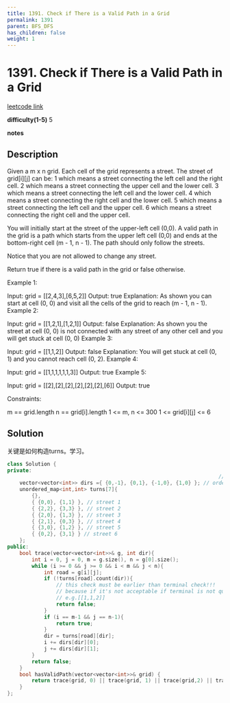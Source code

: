 ```yaml
---
title: 1391. Check if There is a Valid Path in a Grid
permalink: 1391
parent: BFS_DFS
has_children: false
weight: 1
---
```

# 1391. Check if There is a Valid Path in a Grid
[leetcode link](https://leetcode.com/problems/check-if-there-is-a-valid-path-in-a-grid/)

**difficulty(1-5)** 
5

**notes**   


## Description
Given a m x n grid. Each cell of the grid represents a street. The street of grid[i][j] can be:
1 which means a street connecting the left cell and the right cell.
2 which means a street connecting the upper cell and the lower cell.
3 which means a street connecting the left cell and the lower cell.
4 which means a street connecting the right cell and the lower cell.
5 which means a street connecting the left cell and the upper cell.
6 which means a street connecting the right cell and the upper cell.


You will initially start at the street of the upper-left cell (0,0). A valid path in the grid is a path which starts from the upper left cell (0,0) and ends at the bottom-right cell (m - 1, n - 1). The path should only follow the streets.

Notice that you are not allowed to change any street.

Return true if there is a valid path in the grid or false otherwise.

 

Example 1:


Input: grid = [[2,4,3],[6,5,2]]
Output: true
Explanation: As shown you can start at cell (0, 0) and visit all the cells of the grid to reach (m - 1, n - 1).
Example 2:


Input: grid = [[1,2,1],[1,2,1]]
Output: false
Explanation: As shown you the street at cell (0, 0) is not connected with any street of any other cell and you will get stuck at cell (0, 0)
Example 3:

Input: grid = [[1,1,2]]
Output: false
Explanation: You will get stuck at cell (0, 1) and you cannot reach cell (0, 2).
Example 4:

Input: grid = [[1,1,1,1,1,1,3]]
Output: true
Example 5:

Input: grid = [[2],[2],[2],[2],[2],[2],[6]]
Output: true
 

Constraints:

m == grid.length
n == grid[i].length
1 <= m, n <= 300
1 <= grid[i][j] <= 6

## Solution

关键是如何构造turns。学习。

```c++
class Solution {
private:
                                                                     //. 0  1. 2. 3
    vector<vector<int>> dirs ={ {0,-1}, {0,1}, {-1,0}, {1,0} }; // order: l, r, u, d
    unordered_map<int,int> turns[7]{
        {},
        { {0,0}, {1,1} }, // street 1
        { {2,2}, {3,3} }, // street 2
        { {2,0}, {1,3} }, // street 3
        { {2,1}, {0,3} }, // street 4
        { {3,0}, {1,2} }, // street 5
        { {0,2}, {3,1} } // street 6
    };
public:
    bool trace(vector<vector<int>>& g, int dir){
        int i = 0, j = 0, m = g.size(), n = g[0].size();
        while (i >= 0 && j >= 0 && i < m && j < n){
            int road = g[i][j];
            if (!turns[road].count(dir)){
                // this check must be earlier than terminal check!!!
                // because if it's not acceptable if terminal is not qualified
                // e.g.[[1,1,2]]
                return false;
            }
            if (i == m-1 && j == n-1){
                return true;
            }
            dir = turns[road][dir];
            i += dirs[dir][0];
            j += dirs[dir][1];      
        }
        return false;
    }
    bool hasValidPath(vector<vector<int>>& grid) {
        return trace(grid, 0) || trace(grid, 1) || trace(grid,2) || trace(grid,3);
    }
};
```

 